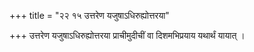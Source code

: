 +++
title = "२२ १५ उत्तरेण यजुषाऽधिरुह्योत्तरया"

+++
उत्तरेण यजुषाऽधिरुह्योत्तरया प्राचीमुदीचीं वा दिशमभिप्रयाय यथार्थं यायात् ।
